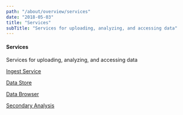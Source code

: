 ```yaml
---
path: "/about/overview/services"
date: "2018-05-03"
title: "Services"
subTitle: "Services for uploading, analyzing, and accessing data"
---
```


#### Services

Services for uploading, analyzing, and accessing data

[Ingest Service](/about/what-is-the-platform/ingest-service)

[Data Store](/about/what-is-the-platform/data-store)

[Data Browser](/about/what-is-the-platform/data-browser)

[Secondary Analysis](/about/what-is-the-platform/secondary-analysis)

